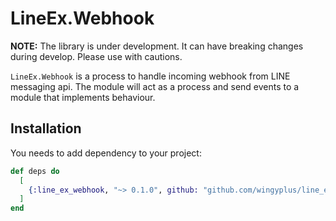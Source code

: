 # LineEx.Webhook

**NOTE:** The library is under development. It can have breaking changes during develop. Please
use with cautions.

`LineEx.Webhook` is a process to handle incoming webhook from LINE messaging api. The module
will act as a process and send events to a module that implements behaviour.

## Installation

You needs to add dependency to your project:

```elixir
def deps do
  [
    {:line_ex_webhook, "~> 0.1.0", github: "github.com/wingyplus/line_ex", sparse: "line_ex_webhook"},
  ]
end
```
